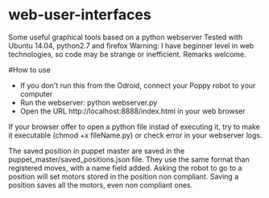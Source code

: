 # web-user-interfaces
Some useful graphical tools based on a python webserver
Tested with Ubuntu 14.04, python2.7 and firefox
Warning: I have beginner level in web technologies, so code may be strange or inefficient. Remarks welcome.

#How to use
- If you don't run this from the Odroid, connect your Poppy robot to your computer
- Run the webserver: python webserver.py
- Open the URL http://localhost:8888/index.html in your web browser

If your browser offer to open a python file instad of executing it, try to make it executable (chmod +x fileName.py) or check error in your webserver logs.

The saved position in puppet master are saved in the puppet_master/saved_positions.json file. They use the same format than registered moves, with a name field added.
Asking the robot to go to a position will set motors stored in the position non compliant. Saving a position saves all the motors, even non compliant ones.